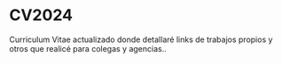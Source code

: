 # CV2024
Curriculum Vitae actualizado donde detallaré links de trabajos propios y otros que realicé para colegas y agencias..
